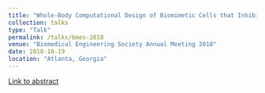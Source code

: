 ```yaml
---
title: "Whole-Body Computational Design of Biomimetic Cells that Inhibit Circulating Tumor Cells"
collection: talks
type: "Talk"
permalink: /talks/bmes-2018
venue: "Biomedical Engineering Society Annual Meeting 2018"
date: 2018-10-19
location: "Atlanta, Georgia"
---
```

[Link to abstract](http://submissions.mirasmart.com/SecureView/BMESArchive/radocsyvit5.pdf)
